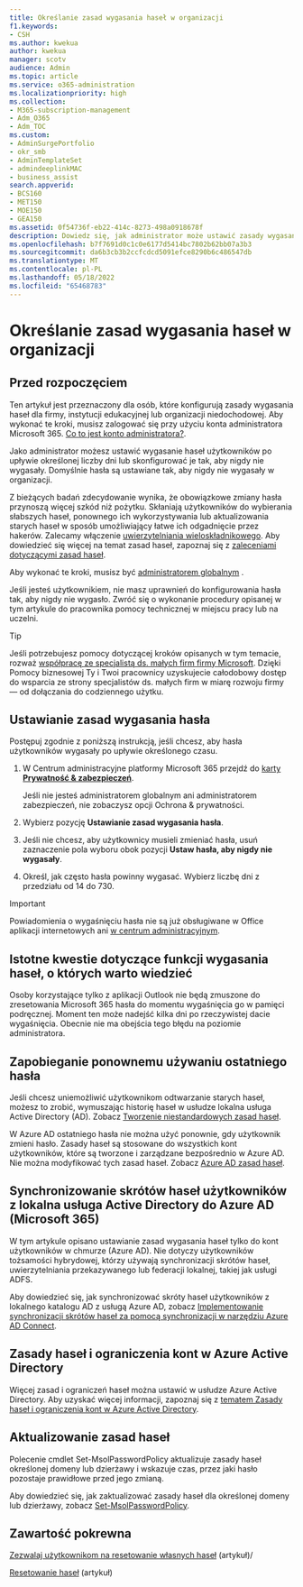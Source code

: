 ```yaml
---
title: Określanie zasad wygasania haseł w organizacji
f1.keywords:
- CSH
ms.author: kwekua
author: kwekua
manager: scotv
audience: Admin
ms.topic: article
ms.service: o365-administration
ms.localizationpriority: high
ms.collection:
- M365-subscription-management
- Adm_O365
- Adm_TOC
ms.custom:
- AdminSurgePortfolio
- okr_smb
- AdminTemplateSet
- admindeeplinkMAC
- business_assist
search.appverid:
- BCS160
- MET150
- MOE150
- GEA150
ms.assetid: 0f54736f-eb22-414c-8273-498a0918678f
description: Dowiedz się, jak administrator może ustawić zasady wygasania haseł dla twojej firmy, szkoły lub organizacji non-profit w Centrum administracyjne platformy Microsoft 365.
ms.openlocfilehash: b7f7691d0c1c0e6177d5414bc7802b62bb07a3b3
ms.sourcegitcommit: da6b3cb3b2ccfcdcd5091efce8290b6c486547db
ms.translationtype: MT
ms.contentlocale: pl-PL
ms.lasthandoff: 05/18/2022
ms.locfileid: "65468783"
---
```

# <a name="set-the-password-expiration-policy-for-your-organization"></a>Określanie zasad wygasania haseł w organizacji

## <a name="before-you-begin"></a>Przed rozpoczęciem

Ten artykuł jest przeznaczony dla osób, które konfigurują zasady wygasania haseł dla firmy, instytucji edukacyjnej lub organizacji niedochodowej. Aby wykonać te kroki, musisz zalogować się przy użyciu konta administratora Microsoft 365. [Co to jest konto administratora?](/microsoft-365/admin/add-users/about-admin-roles).

Jako administrator możesz ustawić wygasanie haseł użytkowników po upływie określonej liczby dni lub skonfigurować je tak, aby nigdy nie wygasały. Domyślnie hasła są ustawiane tak, aby nigdy nie wygasały w organizacji.

Z bieżących badań zdecydowanie wynika, że obowiązkowe zmiany hasła przynoszą więcej szkód niż pożytku. Skłaniają użytkowników do wybierania słabszych haseł, ponownego ich wykorzystywania lub aktualizowania starych haseł w sposób umożliwiający łatwe ich odgadnięcie przez hakerów. Zalecamy włączenie [uwierzytelniania wieloskładnikowego](../security-and-compliance/set-up-multi-factor-authentication.md). Aby dowiedzieć się więcej na temat zasad haseł, zapoznaj się z [zaleceniami dotyczącymi zasad haseł](../misc/password-policy-recommendations.md).

Aby wykonać te kroki, musisz być [administratorem globalnym](../add-users/about-admin-roles.md) .

Jeśli jesteś użytkownikiem, nie masz uprawnień do konfigurowania hasła tak, aby nigdy nie wygasło. Zwróć się o wykonanie procedury opisanej w tym artykule do pracownika pomocy technicznej w miejscu pracy lub na uczelni.

> [!TIP]
> Jeśli potrzebujesz pomocy dotyczącej kroków opisanych w tym temacie, rozważ [współpracę ze specjalistą ds. małych firm firmy Microsoft](https://go.microsoft.com/fwlink/?linkid=2186871). Dzięki Pomocy biznesowej Ty i Twoi pracownicy uzyskujecie całodobowy dostęp do wsparcia ze strony specjalistów ds. małych firm w miarę rozwoju firmy — od dołączania do codziennego użytku.

## <a name="set-password-expiration-policy"></a>Ustawianie zasad wygasania hasła

Postępuj zgodnie z poniższą instrukcją, jeśli chcesz, aby hasła użytkowników wygasały po upływie określonego czasu.

1. W Centrum administracyjne platformy Microsoft 365 przejdź do <a href="https://go.microsoft.com/fwlink/p/?linkid=2072756" target="_blank">karty **Prywatność & zabezpieczeń**</a>.

    Jeśli nie jesteś administratorem globalnym ani administratorem zabezpieczeń, nie zobaczysz opcji Ochrona & prywatności.
  
1. Wybierz pozycję **Ustawianie zasad wygasania hasła**.
  
1. Jeśli nie chcesz, aby użytkownicy musieli zmieniać hasła, usuń zaznaczenie pola wyboru obok pozycji **Ustaw hasła, aby nigdy nie wygasały**.

1. Określ, jak często hasła powinny wygasać. Wybierz liczbę dni z przedziału od 14 do 730.
 
> [!IMPORTANT]
> Powiadomienia o wygaśnięciu hasła nie są już obsługiwane w Office aplikacji internetowych ani [w centrum administracyjnym](https://portal.office.com).
  
## <a name="important-things-you-need-to-know-about-the-password-expiration-feature"></a>Istotne kwestie dotyczące funkcji wygasania haseł, o których warto wiedzieć
  
Osoby korzystające tylko z aplikacji Outlook nie będą zmuszone do zresetowania Microsoft 365 hasła do momentu wygaśnięcia go w pamięci podręcznej. Moment ten może nadejść kilka dni po rzeczywistej dacie wygaśnięcia. Obecnie nie ma obejścia tego błędu na poziomie administratora.

## <a name="prevent-last-password-from-being-used-again"></a>Zapobieganie ponownemu używaniu ostatniego hasła

Jeśli chcesz uniemożliwić użytkownikom odtwarzanie starych haseł, możesz to zrobić, wymuszając historię haseł w usłudze lokalna usługa Active Directory (AD). Zobacz [Tworzenie niestandardowych zasad haseł](/azure/active-directory-domain-services/password-policy#create-a-custom-password-policy).

W Azure AD ostatniego hasła nie można użyć ponownie, gdy użytkownik zmieni hasło. Zasady haseł są stosowane do wszystkich kont użytkowników, które są tworzone i zarządzane bezpośrednio w Azure AD. Nie można modyfikować tych zasad haseł. Zobacz [Azure AD zasad haseł](/azure/active-directory/authentication/concept-sspr-policy#password-policies-that-only-apply-to-cloud-user-accounts).

## <a name="synchronize-user-passwords-hashes-from-an-on-premises-active-directory-to-azure-ad-microsoft-365"></a>Synchronizowanie skrótów haseł użytkowników z lokalna usługa Active Directory do Azure AD (Microsoft 365)

W tym artykule opisano ustawianie zasad wygasania haseł tylko do kont użytkowników w chmurze (Azure AD). Nie dotyczy użytkowników tożsamości hybrydowej, którzy używają synchronizacji skrótów haseł, uwierzytelniania przekazywanego lub federacji lokalnej, takiej jak usługi ADFS.
  
Aby dowiedzieć się, jak synchronizować skróty haseł użytkowników z lokalnego katalogu AD z usługą Azure AD, zobacz [Implementowanie synchronizacji skrótów haseł za pomocą synchronizacji w narzędziu Azure AD Connect](/azure/active-directory/hybrid/how-to-connect-password-hash-synchronization).

## <a name="password-policies-and-account-restrictions-in-azure-active-directory"></a>Zasady haseł i ograniczenia kont w Azure Active Directory

Więcej zasad i ograniczeń haseł można ustawić w usłudze Azure Active Directory. Aby uzyskać więcej informacji, zapoznaj się z [tematem Zasady haseł i ograniczenia kont w Azure Active Directory](/azure/active-directory/authentication/concept-sspr-policy).

## <a name="update-password-policy"></a>Aktualizowanie zasad haseł

Polecenie cmdlet Set-MsolPasswordPolicy aktualizuje zasady haseł określonej domeny lub dzierżawy i wskazuje czas, przez jaki hasło pozostaje prawidłowe przed jego zmianą.

Aby dowiedzieć się, jak zaktualizować zasady haseł dla określonej domeny lub dzierżawy, zobacz [Set-MsolPasswordPolicy](/powershell/module/msonline/set-msolpasswordpolicy).

## <a name="related-content"></a>Zawartość pokrewna

[Zezwalaj użytkownikom na resetowanie własnych haseł](../add-users/let-users-reset-passwords.md) (artykuł)/

[Resetowanie haseł](../add-users/reset-passwords.md) (artykuł)
